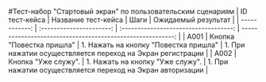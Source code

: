 #Тест-набор "Стартовый экран" по пользовательским сценариям
| ID тест-кейса | Название тест-кейса | Шаги | Ожидаемый результат |
| ------------: | :----------------------: | :-----------------------------------: | ---------------------------------------------------------: |
| A001 | Кнопка "Повестка пришла" | 1. Нажать на кнопку "Повестка пришла" | 1. При нажатии осуществляется переход на Экран регистрации |
| A002 | Кнопка "Уже служу". | 1. Нажать на кнопку "Уже служу". | 1. При нажатии осуществляется переход на Экран авторизации |
